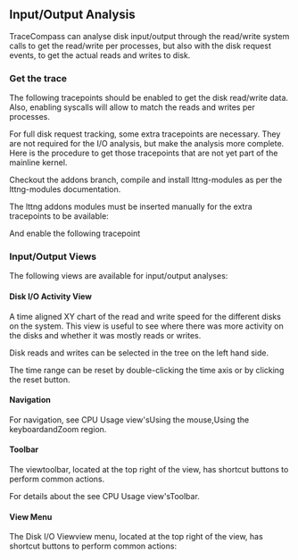 ## Input/Output Analysis

TraceCompass can analyse disk input/output through the read/write system calls to get the read/write per processes, but also with the disk request events, to get the actual reads and writes to disk.

### Get the trace

The following tracepoints should be enabled to get the disk read/write data. Also, enabling syscalls will allow to match the reads and writes per processes.

For full disk request tracking, some extra tracepoints are necessary. They are not required for the I/O analysis, but make the analysis more complete. Here is the procedure to get those tracepoints that are not yet part of the mainline kernel.

Checkout the addons branch, compile and install lttng-modules as per the lttng-modules documentation.

The lttng addons modules must be inserted manually for the extra tracepoints to be available:

And enable the following tracepoint

### Input/Output Views

The following views are available for input/output analyses:

#### Disk I/O Activity View

A time aligned XY chart of the read and write speed for the different disks on the system. This view is useful to see where there was more activity on the disks and whether it was mostly reads or writes.

Disk reads and writes can be selected in the tree on the left hand side.

The time range can be reset by double-clicking the time axis or by clicking the reset button.

#### Navigation

For navigation, see CPU Usage view'sUsing the mouse,Using the keyboardandZoom region.

#### Toolbar

The viewtoolbar, located at the top right of the view, has shortcut buttons to perform common actions.

For details about the see CPU Usage view'sToolbar.

#### View Menu

The Disk I/O Viewview menu, located at the top right of the view, has shortcut buttons to perform common actions:
